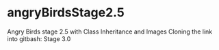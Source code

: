 # angryBirdsStage2.5
Angry Birds stage 2.5 with Class Inheritance and Images
Cloning the link into gitbash: Stage 3.0